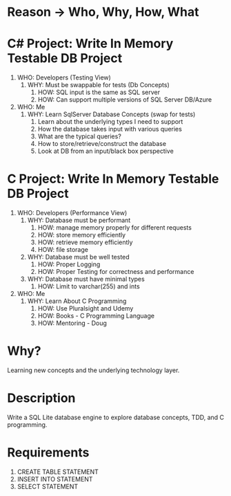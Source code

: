 # Reason -> Who, Why, How, What

# C# Project: Write In Memory Testable DB Project
1. WHO: Developers (Testing View)
    1. WHY: Must be swappable for tests (Db Concepts)
        1. HOW: SQL input is the same as SQL server
        2. HOW: Can support multiple versions of SQL Server DB/Azure
2. WHO: Me
    1. WHY: Learn SqlServer Database Concepts (swap for tests)
        1. Learn about the underlying types I need to support
        2. How the database takes input with various queries
        3. What are the typical queries?
        4. How to store/retrieve/construct the database
        5. Look at DB from an input/black box perspective

# C Project: Write In Memory Testable DB Project
1. WHO: Developers (Performance View)
    1. WHY: Database must be performant
       1. HOW: manage memory properly for different requests
       2. HOW: store memory efficiently
       3. HOW: retrieve memory efficiently
       4. HOW: file storage
    2. WHY: Database must be well tested
       1. HOW: Proper Logging
       2. HOW: Proper Testing for correctness and performance
    3. WHY: Database must have minimal types
       1. HOW: Limit to varchar(255) and ints
2. WHO: Me
    1. WHY: Learn About C Programming
       1. HOW: Use Pluralsight and Udemy
       2. HOW: Books - C Programming Language
       3. HOW: Mentoring - Doug

# Why?

Learning new concepts and the underlying technology layer.

# Description

Write a SQL Lite database engine to explore database concepts, TDD, and C programming.

# Requirements

1. CREATE TABLE STATEMENT
2. INSERT INTO STATEMENT
3. SELECT STATEMENT
